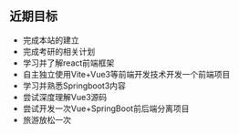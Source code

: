 ## 近期目标

* 完成本站的建立
* 完成考研的相关计划
* 学习并了解react前端框架
* 自主独立使用Vite+Vue3等前端开发技术开发一个前端项目
* 学习并熟悉Springboot3内容
* 尝试深度理解Vue3源码
* 尝试开发一次Vue+SpringBoot前后端分离项目
* 旅游放松一次